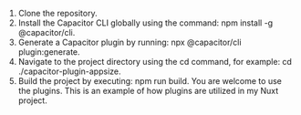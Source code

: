 1.	Clone the repository.
2.	Install the Capacitor CLI globally using the command: npm install -g @capacitor/cli.
3.	Generate a Capacitor plugin by running: npx @capacitor/cli plugin:generate.
4.	Navigate to the project directory using the cd command, for example: cd ./capacitor-plugin-appsize.
5.	Build the project by executing: npm run build.
You are welcome to use the plugins.
This is an example of how plugins are utilized in my Nuxt project.





